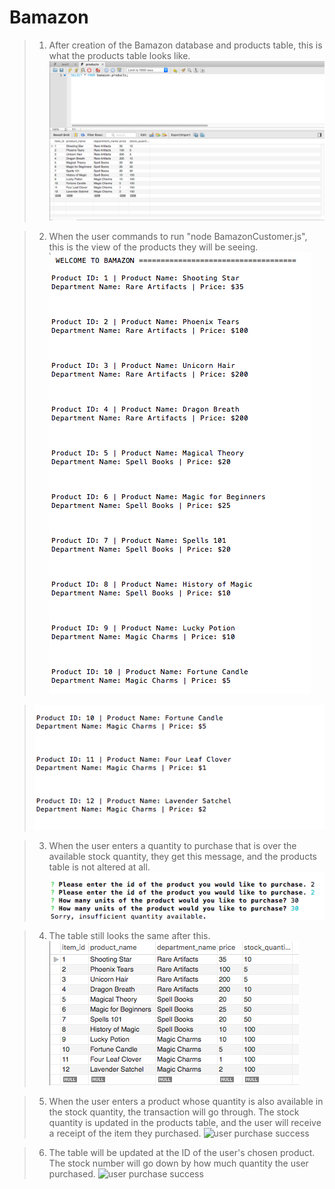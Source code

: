 # Bamazon

> 1) After creation of the Bamazon database and products table, this is what the products table looks like.
> ![initial products table](images/screenshot_start.png)

> 2) When the user commands to run "node BamazonCustomer.js", this is the view of the products they will be seeing.
> ![node products view part 1](images/screenshot_nodeproducts1.png)

> ![node products view part2](images/screenshot_nodeproducts2.png)

> 3) When the user enters a quantity to purchase that is over the available stock quantity, they get this message, and the products table is not altered at all.
> ![user quantity over stock quantity](images/screenshot_unsuccessful.png)

> 4) The table still looks the same after this.
> ![user quantity over stock quantity 2](images/screenshot_unsuccessfultable.png)

> 5) When the user enters a product whose quantity is also available in the stock quantity, the transaction will go through. The stock quantity is updated in the products table, and the user will receive a receipt of the item they purchased.
> ![user purchase success](images/screenshot_successful)

> 6) The table will be updated at the ID of the user's chosen product. The stock number will go down by how much quantity the user purchased.
> ![user purchase success](images/screenshot_successfultable)
